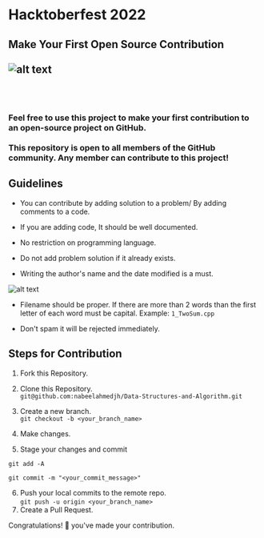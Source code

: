 # Hacktoberfest 2022

## Make Your First Open Source Contribution <br> <br> ![alt text](https://res.cloudinary.com/practicaldev/image/fetch/s--ds97LCK---/c_imagga_scale,f_auto,fl_progressive,h_420,q_auto,w_1000/https://dev-to-uploads.s3.amazonaws.com/uploads/articles/ymlmr15l83rrjq8natft.jpg)
<br><br> 

### Feel free to use this project to make your first contribution to an open-source project on GitHub. <br><br> This repository is open to all members of the GitHub community. Any member can contribute to this project!

## Guidelines

- You can contribute by adding solution to a problem/ By adding comments to a code.

- If you are adding code, It should be well documented.

- No restriction on programming language.

- Do not add problem solution if it already exists.

- Writing the author's name and the date modified is a must.

![alt text](https://raw.githubusercontent.com/Kingjo1287/Data-Structures-and-Algorithm/main/Example.png)

- Filename should be proper. If there are more than 2 words than the first letter of each word must be capital. Example: `1_TwoSum.cpp`

- Don't spam it will be rejected immediately.

## Steps for Contribution
 
1. Fork this Repository. <br>
2. Clone this Repository. <br>
    `git@github.com:nabeelahmedjh/Data-Structures-and-Algorithm.git`
3. Create a new branch. <br>
   `git checkout -b <your_branch_name>`
4. Make changes.

5. Stage your changes and commit

```
git add -A

git commit -m "<your_commit_message>"
```

6. Push your local commits to the remote repo. <br>
   `git push -u origin <your_branch_name>`
7. Create a Pull Request.

Congratulations! 🎉 you've made your contribution.

